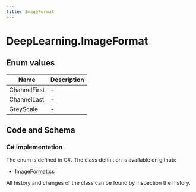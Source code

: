 ```yaml
---
title: ImageFormat
---
```


# DeepLearning.ImageFormat



## Enum values

| Name            | Description                                                    |
|-----------------|----------------------------------------------------------------|
| ChannelFirst |  -  |
| ChannelLast |  -  |
| GreyScale |  -  |


## Code and Schema

### C# implementation

The enum is defined in C#. The class definition is available on github:

- [ImageFormat.cs](https://github.com/BHoM/BHoM/blob/develop/DeepLearning_oM/Enums/ImageFormat.cs)

All history and changes of the class can be found by inspection the history.

